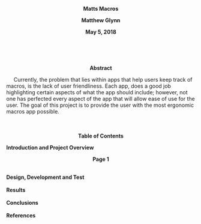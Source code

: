<p align="center"> <b>Matts Macros</b></p>
<p align="center"> <b>Matthew Glynn</b></p>
<p align="center"> <b>May 5, 2018</b></p>


</br>
</br>
</br>
<p align="center"> <b>Abstract</b></p>
&nbsp;&nbsp;&nbsp;&nbsp; Currently, the problem that lies within apps that help users keep track of macros, is the lack of user friendliness. Each app, does a good job highlighting certain aspects of what the app should include; however, not one has perfected every aspect of the app that will allow ease of use for the user. The goal of this project is to provide the user with the most ergonomic macros app possible.


</br>
</br>
</br>
<p align="center"> <b>Table of Contents</b></p>
<b>Introduction and Project Overview <p align="center"> <b>Page 1</b></p></b>
</br>
<b>Design, Development and Test</br></b>
</br>
<b>Results</br></b>
</br>
<b>Conclusions</br></b>
</br>
<b>References</br></b>
